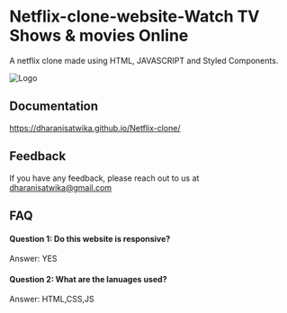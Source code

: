 
# Netflix-clone-website-Watch TV Shows & movies Online

A netflix clone made using HTML, JAVASCRIPT and Styled Components.

![Logo](https://upload.wikimedia.org/wikipedia/commons/0/08/Netflix_2015_logo.svg)
## Documentation

https://dharanisatwika.github.io/Netflix-clone/

  
## Feedback

If you have any feedback, please reach out to us at dharanisatwika@gmail.com

  
## FAQ

#### Question 1: Do this website is responsive?

Answer: YES

#### Question 2: What are the lanuages used? 

Answer: HTML,CSS,JS

  

